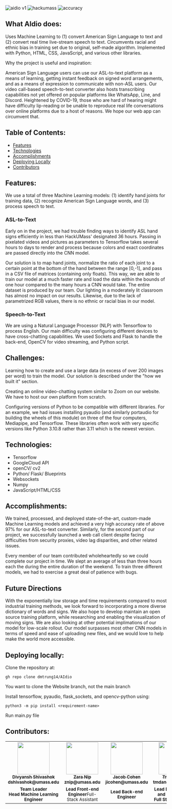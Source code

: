 ![aidio v1](https://img.shields.io/badge/aidio-v1-brightgreen.svg)
![hackumass](https://img.shields.io/badge/hackumass-2022-brightgreen.svg)
![accuracy](https://img.shields.io/badge/accuracy-97-yellow.svg)

## What AIdio does:

Uses Machine Learning to (1) convert American Sign Language to text and (2) convert real time live-stream speech to text. Circumvents racial and ethnic bias in training set due to original, self-made algorithm. Implemented with Python, HTML, CSS, JavaScript, and various other libraries.


Why the project is useful and inspiration:

American Sign Language users can use our ASL-to-text platform as a means of learning, getting instant feedback on signed word arrangements, and as a means of expression to communicate with non-ASL users. Our video call-based speech-to-text converter also hosts transcribing capabilities not yet offered on popular platforms like WhatsApp, Line, and Discord. Heightened by COVID-19, those who are hard of hearing might have difficulty lip-reading or be unable to reproduce real life conversations over online platforms due to a host of reasons. We hope our web app can circumvent that.

## Table of Contents:
- [Features](#features)
- [Technologies](#technologies)
- [Accomplishments](#accomplishment)
- [Deploying Locally](#deploying-locally)
- [Contributors](#contributors)
## Features: 

We use a total of three Machine Learning models: (1) identify hand joints for training data, (2) recognize American Sign Language words, and (3) process speech to text.

### ASL-to-Text

Early on in the project, we had trouble finding ways to identify ASL hand signs efficiently in less than HackUMass' designated 36 hours. Passing in pixelated videos and pictures as parameters to Tensorflow takes several hours to days to render and process because colors and exact coordinates are passed directly into the CNN model.

Our solution is to map hand joints, normalize the ratio of each joint to a certain point at the bottom of the hand between the range [0,-1], and pass in a CSV file of matrices (containing only floats). This way, we are able to train our model at a much faster rate and load the data within the bounds of one hour compared to the many hours a CNN would take. The entire dataset is produced by our team. Our lighting in a moderately lit classroom has almost no impact on our results. Likewise, due to the lack of parametrized RGB values, there is no ethnic or racial bias in our model.

### Speech-to-Text

We are using a Natural Language Processor (NLP) with Tensorflow to process English. Our main difficulty was configuring different devices to have cross-chatting capabilities. We used Sockets and Flask to handle the back-end, OpenCV for video streaming, and Python script.


## Challenges:

Learning how to create and use a large data (in excess of over 200 images per word) to train the model. Our solution is described under the "how we built it" section.

Creating an online video-chatting system similar to Zoom on our website. We have to host our own platform from scratch.

Configuring versions of Python to be compatible with different libraries. For an example, we had issues installing pyaudio (and similarly portaudio for building the wheels of this module) on three of the four computers, Mediapipe, and Tensorflow. These libraries often work with very specific versions like Python 3.10.8 rather than 3.11 which is the newest version. 

## Technologies:
- Tensorflow
- GoogleCloud API
- openCV/ cv2
- Python/ Flask/ Blueprints
- Websockets
- Numpy
- JavaScript/HTML/CSS

## Accomplishments:

We trained, processed, and deployed state-of-the-art, custom-made Machine Learning models and achieved a very high accuracy rate of above 97% for our ASL-to-text converter. Similarly, for the second part of our project, we successfully launched a web call client despite facing difficulties from security proxies, video lag disparities, and other related issues.

Every member of our team contributed wholeheartedly so we could complete our project in time. We slept an average of less than three hours each the during the entire duration of the weekend. To train three different models, we had to exercise a great deal of patience with bugs.

## Future Directions

With the exponentially low storage and time requirements compared to most industrial training methods, we look forward to incorporating a more diverse dictionary of words and signs. We also hope to develop maintain an open source training platform, while researching and enabling the visualization of moving signs. We are also looking at other potential implimations of our model for low-scale rollout. Our model surpasses most other CNN models in terms of speed and ease of uploading new files, and we would love to help make the world more accessible.


## Deploying locally:

Clone the repository at: 
```
gh repo clone dmtrung14/AIdio
```
You want to clone the Website branch, not the main branch

Install tensorflow, pyaudio, flask_sockets, and opencv-python using: 
```
python3 -m pip install <requirement-name>
```

Run main.py file

## Contributors:
<table>
  <tr>
    <td align="center"><a href="https://github.com/coolkite"><img src="" width="100px;" alt=""/><br /><sub><b>Divyansh Shivashok </br> dshivashok@umass.edu </b></sub></a></td>
    <td align="center"><a href="https://github.com/zaranip"><img src="" width="100px;" alt=""/><br /><sub><b>Zara Nip </br> znip@umass.edu </b></sub></a></td>
    <td align="center"><a href="https://github.com/Tapugy"><img src="" width="100px;" alt=""/><br /><sub><b>Jacob Cohen </br> jicohen@umass.edu</b></sub></a></td>
    <td align="center"><a href="https://github.com/dmtrung14"><img src="" width="100px;" alt=""/><br /><sub><b>Trung Dang </br> tmdang@umass.edu </b></sub></a></td>
  </tr>
  <tr>
    <td align="center"><sub><b>Team Leader</br>Head Machine Learning Engineer</b></sub></a></td>
    <td align="center"><sub><b>Lead Front-end Engineer</b>Full-Stack Assistant</sub></a></td>
    <td align="center"><sub><b>Lead Back-end Engineer</b></sub></a></td>
    <td align="center"><sub><b>Lead Data Engineer and Deployment</br>Full Stack Assistant</b></sub></a></td>
  </tr>
</table>
